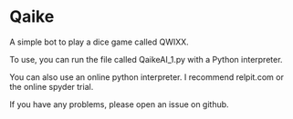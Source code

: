 # Qaike
A simple bot to play a dice game called QWIXX.

To use, you can run the file called QaikeAI_1.py with a Python interpreter.

You can also use an online python interpreter. I recommend relpit.com or
	the online spyder trial.

If you have any problems, please open an issue on github.
